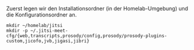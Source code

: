 Zuerst legen wir den Installationsordner (in der Homelab-Umgebung) und die Konfigurationsordner an.

```
mkdir ~/homelab/jitsi
mkdir -p ~/.jitsi-meet-cfg/{web,transcripts,prosody/config,prosody/prosody-plugins-custom,jicofo,jvb,jigasi,jibri}
```
